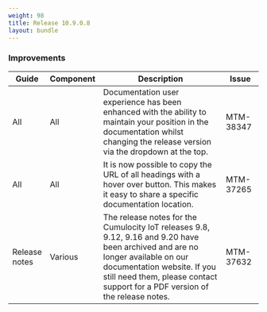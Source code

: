 ```yaml
---
weight: 98
title: Release 10.9.0.8
layout: bundle
---
```


### Improvements

<table ><colgroup>
<col style="width: 15%;"><col style="width: 15%;"><col style="width: 55%;"><col style="width: 15%;"></colgroup>
<thead><tr>
<th>
Guide</th>
<th>
Component</th>
<th>
Description</th>
<th>
Issue</th>
</tr>
</thead><tbody>

<tr>
<td>
All</td>
<td>
All</td>
<td > Documentation user experience has been enhanced with the ability to maintain your position in the documentation whilst changing the release version via the dropdown at the top. </td>
<td>
MTM-38347</td>
</tr>

<tr>
<td>
All</td>
<td>
All</td>
<td > It is now possible to copy the URL of all headings with a hover over button. This makes it easy to share a specific documentation location. </td>
<td>
MTM-37265</td>
</tr>

<tr>
<td>
Release notes</td>
<td>
Various</td>
<td > The release notes for the Cumulocity IoT releases 9.8, 9.12, 9.16 and 9.20 have been archived and are no longer available on our documentation website. If you still need them, please contact support for a PDF version of the release notes. </td>
<td>
MTM-37632</td>
</tr>
</tbody></table>

